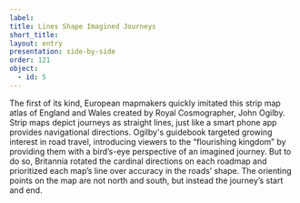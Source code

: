 ```yaml
---
label: 
title: Lines Shape Imagined Journeys 
short_title: 
layout: entry
presentation: side-by-side
order: 121
object:
  - id: 5
---
```

The first of its kind, European mapmakers quickly imitated this strip map atlas of England and Wales created by Royal Cosmographer, John Ogilby. Strip maps depict journeys as straight lines, just like a smart phone app provides navigational directions. Ogilby's guidebook targeted growing interest in road travel, introducing viewers to the “flourishing kingdom” by providing them with a bird’s-eye perspective of an imagined journey. But to do so, Britannia rotated the cardinal directions on each roadmap and prioritized each map’s line over accuracy in the roads’ shape. The orienting points on the map are not north and south, but instead the journey’s start and end. 